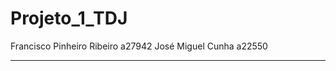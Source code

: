 # Projeto_1_TDJ

Francisco Pinheiro Ribeiro a27942
José Miguel Cunha a22550

----------------------------------------------------------------------------------------------------------------------------
